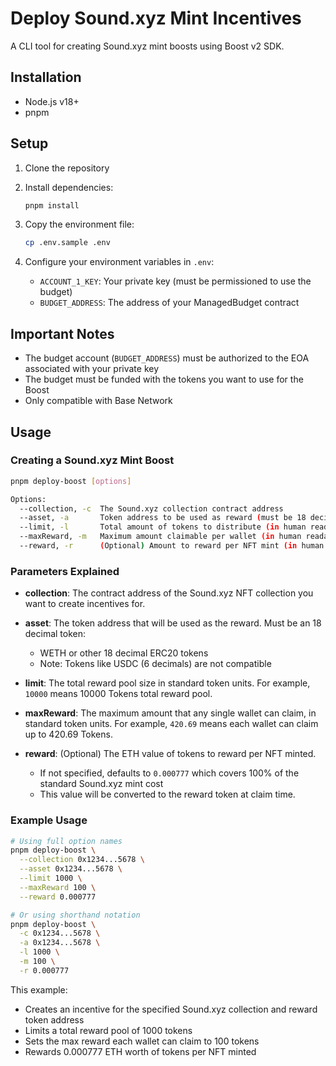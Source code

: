 # Deploy Sound.xyz Mint Incentives

A CLI tool for creating Sound.xyz mint boosts using Boost v2 SDK.

## Installation

- Node.js v18+
- pnpm

## Setup

1. Clone the repository
2. Install dependencies:
   ```bash
   pnpm install
   ```

3. Copy the environment file:
   ```bash
   cp .env.sample .env
   ```

4. Configure your environment variables in `.env`:
   - `ACCOUNT_1_KEY`: Your private key (must be permissioned to use the budget)
   - `BUDGET_ADDRESS`: The address of your ManagedBudget contract

## Important Notes

- The budget account (`BUDGET_ADDRESS`) must be authorized to the EOA associated with your private key
- The budget must be funded with the tokens you want to use for the Boost
- Only compatible with Base Network

## Usage

### Creating a Sound.xyz Mint Boost

```bash
pnpm deploy-boost [options]

Options:
  --collection, -c  The Sound.xyz collection contract address
  --asset, -a       Token address to be used as reward (must be 18 decimals *no USDC*)
  --limit, -l       Total amount of tokens to distribute (in human readable format, e.g., "10000")
  --maxReward, -m   Maximum amount claimable per wallet (in human readable format, e.g., "420.69")
  --reward, -r      (Optional) Amount to reward per NFT mint (in human readable format, defaults to "0.000777")
```

### Parameters Explained

- **collection**: The contract address of the Sound.xyz NFT collection you want to create incentives for.

- **asset**: The token address that will be used as the reward. Must be an 18 decimal token:
  - WETH or other 18 decimal ERC20 tokens
  - Note: Tokens like USDC (6 decimals) are not compatible

- **limit**: The total reward pool size in standard token units.
  For example, `10000` means 10000 Tokens total reward pool.

- **maxReward**: The maximum amount that any single wallet can claim, in standard token units.
  For example, `420.69` means each wallet can claim up to 420.69 Tokens.

- **reward**: (Optional) The ETH value of tokens to reward per NFT minted.
  - If not specified, defaults to `0.000777` which covers 100% of the standard Sound.xyz mint cost
  - This value will be converted to the reward token at claim time. 

### Example Usage

```bash
# Using full option names
pnpm deploy-boost \
  --collection 0x1234...5678 \
  --asset 0x1234...5678 \
  --limit 1000 \
  --maxReward 100 \
  --reward 0.000777

# Or using shorthand notation
pnpm deploy-boost \
  -c 0x1234...5678 \
  -a 0x1234...5678 \
  -l 1000 \
  -m 100 \
  -r 0.000777
```

This example:
- Creates an incentive for the specified Sound.xyz collection and reward token address
- Limits a total reward pool of 1000 tokens
- Sets the max reward each wallet can claim to 100 tokens
- Rewards 0.000777 ETH worth of tokens per NFT minted

